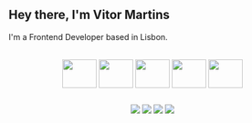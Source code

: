 ## Hey there, I'm Vitor Martins 


I'm a Frontend Developer based in Lisbon.

<!-- <div align="center">
  <a href="https://github.com/mrtins">
  <img height="180em" src="https://github-readme-stats.vercel.app/api?username=mrtins&show_icons=true&theme=tokyonight&include_all_commits=true&count_private=true"/>
  <img height="180em" src="https://github-readme-stats.vercel.app/api/top-langs/?username=mrtins&layout=compact&langs_count=7&theme=tokyonight"/>
</div> -->
  
<br>
  
<div align="center">
  <img align="center" height="50" width="60" src="https://cdn.jsdelivr.net/gh/devicons/devicon/icons/javascript/javascript-original.svg">
  <img align="center" height="50" width="60" src="https://cdn.jsdelivr.net/gh/devicons/devicon/icons/typescript/typescript-original.svg">
  <img align="center" height="50" width="60" src="https://cdn.jsdelivr.net/gh/devicons/devicon/icons/react/react-original.svg">
  <img align="center" height="50" width="60" src="https://cdn.jsdelivr.net/gh/devicons/devicon/icons/nodejs/nodejs-original.svg">
  <img align="center" height="50" width="60" src="https://cdn.jsdelivr.net/gh/devicons/devicon/icons/amazonwebservices/amazonwebservices-original.svg">
</div>
  
  ##
 
<div align="center"> 
  <a href="https://www.linkedin.com/in/martinsvitor/" target="_blank"><img src="https://img.shields.io/badge/-LinkedIn-%230077B5?style=for-the-badge&logo=linkedin&logoColor=white" target="_blank"></a> 
  <a href="https://twitter.com/mrtinsvitor" target="_blank"><img src="https://img.shields.io/badge/-Twitter-blue?style=for-the-badge&logo=twitter&logoColor=white" target="_blank"></a> 
  <a href = "mailto:mrtinsdev@gmail.com"><img src="https://img.shields.io/badge/-Gmail-c14438?style=for-the-badge&logo=Gmail&logoColor=white" target="_blank"></a>
  <a href="https://medium.com/@mrtinsvitor" target="_blank"><img src="https://img.shields.io/badge/-Medium-black?style=for-the-badge&logo=medium&logoColor=white" target="_blank"></a> 
 
</div>
